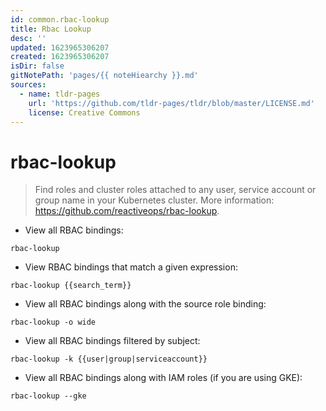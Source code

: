 ```yaml
---
id: common.rbac-lookup
title: Rbac Lookup
desc: ''
updated: 1623965306207
created: 1623965306207
isDir: false
gitNotePath: 'pages/{{ noteHiearchy }}.md'
sources:
  - name: tldr-pages
    url: 'https://github.com/tldr-pages/tldr/blob/master/LICENSE.md'
    license: Creative Commons
---
```

# rbac-lookup

> Find roles and cluster roles attached to any user, service account or group name in your Kubernetes cluster.
> More information: <https://github.com/reactiveops/rbac-lookup>.

- View all RBAC bindings:

`rbac-lookup`

- View RBAC bindings that match a given expression:

`rbac-lookup {{search_term}}`

- View all RBAC bindings along with the source role binding:

`rbac-lookup -o wide`

- View all RBAC bindings filtered by subject:

`rbac-lookup -k {{user|group|serviceaccount}}`

- View all RBAC bindings along with IAM roles (if you are using GKE):

`rbac-lookup --gke`

